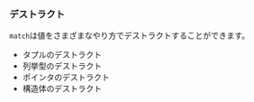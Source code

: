 ### デストラクト

`match`は値をさまざまなやり方でデストラクトすることができます。

-   タプルのデストラクト
-   列挙型のデストラクト
-   ポインタのデストラクト
-   構造体のデストラクト


